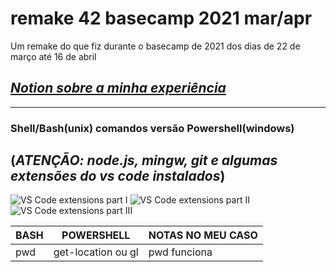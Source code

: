 # remake 42 basecamp 2021 mar/apr
Um remake do que fiz durante o basecamp de 2021 dos dias de 22 de março até 16 de abril
## [_Notion sobre a minha experiência_](https://www.notion.so/42-mar-o-abril-2021-d975c7f92ba4414eb94ae0151fc4ad10)

---------

### Shell/Bash(unix) comandos versão Powershell(windows)
(*ATENÇÃO: node.js, mingw, git e algumas extensões do vs code instalados*)
---
![VS Code extensions part I](https://user-images.githubusercontent.com/81233149/116423141-cacb4c80-a816-11eb-9660-384cd73f55ff.png)
![VS Code extensions part II](https://user-images.githubusercontent.com/81233149/116424075-9a37e280-a817-11eb-91e2-3e53f4e735f3.png)
![VS Code extensions part III](https://user-images.githubusercontent.com/81233149/116424187-af147600-a817-11eb-87c7-2073f9866ba1.png)


BASH | POWERSHELL | NOTAS NO MEU CASO
--- | --- | ---
pwd | get-location ou gl | pwd funciona

